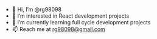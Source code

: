 - 👋 Hi, I’m @rg98098
- 👀 I’m interested in React development projects
- 🌱 I’m currently learning full cycle development projects
- 📫 Reach me at rg98098@gmail.com


